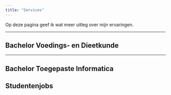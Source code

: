 ```yaml
---
title: "Services"
---
```


Op deze pagina geef ik wat meer uitleg over mijn ervaringen. 

---

## Bachelor Voedings- en Dieetkunde

---

## Bachelor Toegepaste Informatica

## Studentenjobs
